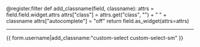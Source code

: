@register.filter
def add_classname(field, classname):
attrs = field.field.widget.attrs
attrs["class"] = attrs.get("class", "") + " " + classname
attrs["autocomplete"] = "off"
return field.as_widget(attrs=attrs)

---

<div class="input-group mr-2">
                                {{ form.username|add_classname:"custom-select custom-select-sm" }}
                            </div>
